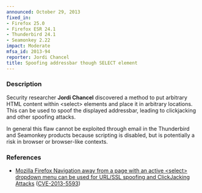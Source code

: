 ```yaml
---
announced: October 29, 2013
fixed_in:
- Firefox 25.0
- Firefox ESR 24.1
- Thunderbird 24.1
- Seamonkey 2.22
impact: Moderate
mfsa_id: 2013-94
reporter: Jordi Chancel
title: Spoofing addressbar though SELECT element
---
```


<h3>Description</h3>

<p>Security researcher <strong>Jordi Chancel</strong> discovered a method to put
arbitrary HTML content within &lt;select&gt; elements and place it in arbitrary
locations. This can be used to spoof the displayed addressbar, leading to
clickjacking and other spoofing attacks.
</p>

<p class="note">In general this flaw cannot be exploited through email in the
Thunderbird and Seamonkey products because scripting is disabled, but is
potentially a risk in browser or browser-like contexts.</p>

<h3>References</h3>

<ul>
  <li><a href="https://bugzilla.mozilla.org/show_bug.cgi?id=868327">
       Mozilla Firefox Navigation away from a page with an active &lt;select&gt;
dropdown menu can be used for URL/SSL spoofing and ClickJacking Attacks</a> (<a href="http://cve.mitre.org/cgi-bin/cvename.cgi?name=CVE-2013-5593" class="ex-ref">CVE-2013-5593</a>)</li>
</ul>



